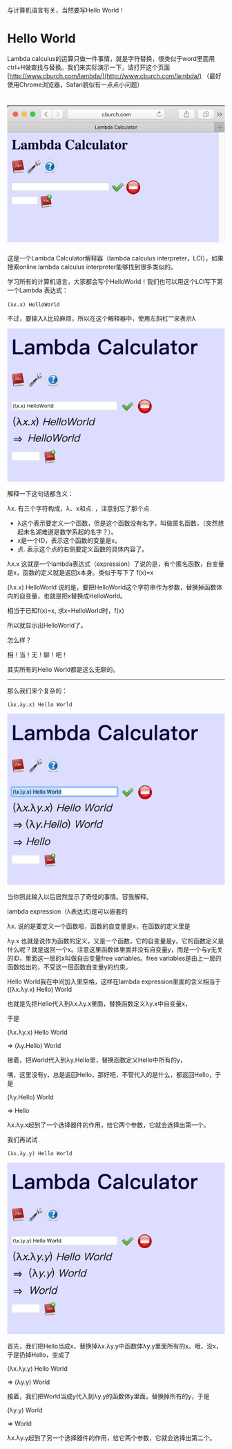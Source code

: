 <!--
.. title: 面向眼科医生的λ演算入门教程(1)
.. slug: mian-xiang-yan-ke-yi-sheng-de-lyan-suan-ru-men-jiao-cheng-1
.. date: 2017-07-04 00:00:01 UTC+08:00
.. tags: lambda, 教程, 现代眼科医生知识扩展包
.. category: tutorial
.. link:
.. description:
.. type: text
-->

与计算机语言有关，当然要写Hello World！
<!-- TEASER_END -->

# Hello World

Lambda calculus的运算只做一件事情，就是字符替换，很类似于word里面用ctrl+H做查找与替换。我们来实际演示一下，请打开这个页面[http://www.cburch.com/lambda/](http://www.cburch.com/lambda/) （最好使用Chrome浏览器，Safari貌似有一点点小问题）

# ![](/images/lambda/1.png)

这是一个Lambda Calculator解释器（lambda calculus interpreter，LCI），如果搜索online lambda calculus interpreter能够找到很多类似的。

学习所有的计算机语言，大家都会写个HelloWorld！我们也可以用这个LCI写下第一个Lambda 表达式：

`(λx.x) HelloWorld`

不过，要输入λ比较麻烦，所以在这个解释器中，使用左斜杠"\"来表示λ

![](/images/lambda/2.png)

解释一下这句话都含义：

λx.  有三个字符构成，λ、x和点. ，注意别忘了那个点.

* λ这个表示要定义一个函数，但是这个函数没有名字，叫做匿名函数，（突然想起未名湖难道是数学系起的名字？）。
* x是一个ID，表示这个函数的变量是x。
* 点. 表示这个点的右侧要定义函数的具体内容了。

λx.x 这就是一个lambda表达式（expression）了说的是，有个匿名函数，自变量是x，函数的定义就是返回x本身。类似于写下了
f(x)=x

\(λx.x\) HelloWorld 说的是，要把HelloWorld这个字符串作为参数，替换掉函数体内的自变量，也就是把x替换成HelloWorld。

相当于已知f\(x\)=x, 求x=HelloWorld时，f\(x\)

所以就显示出HelloWorld了。

怎么样？

相！当！无！聊！吧！

其实所有的Hello World都是这么无聊的。

---

那么我们来个复杂的：

```
(λx.λy.x) Hello World
```

![](/images/lambda/3.png)

当你照此输入以后居然显示了奇怪的事情。容我解释。

lambda expression（λ表达式\)是可以嵌套的

λx. 说的是要定义一个函数啦，函数的自变量是x，在函数的定义里是

λy.x 也就是说作为函数的定义，又是一个函数，它的自变量是y，它的函数定义是什么呢？就是返回一个x。注意这里函数体里面并没有自变量y，而是一个与y无关的ID，里面这一层的x叫做自由变量free variables。free variables是由上一层的函数给出的，不受这一层函数自变量y的约束。

Hello World我在中间加入里空格，这样在lambda expression里面的含义相当于\(\(λx.λy.x\) Hello\) World

也就是先把Hello代入到λx.λy.x里面，替换函数定义λy.x中自变量x，

于是

\(λx.λy.x\) Hello World

⇒    \(λy.Hello\) World

接着，把World代入到λy.Hello里，替换函数定义Hello中所有的y，

咦，这里没有y，总是返回Hello，那好吧，不管代入的是什么，都返回Hello，于是

\(λy.Hello\) World

⇒    Hello

λx.λy.x起到了一个选择器件的作用，给它两个参数，它就会选择出第一个。

我们再试试

```
(λx.λy.y) Hello World
```

![](/images/lambda/4.png)

首先，我们把Hello当成x，替换掉λx.λy.y中函数体λy.y里面所有的x。哦，没x，于是扔掉Hello，变成了

\(λx.λy.y\) Hello World

⇒    \(λy.y\) World

接着，我们把World当成y代入到λy.y的函数体y里面，替换掉所有的y，于是

\(λy.y\) World

⇒    World

λx.λy.y起到了另一个选择器件的作用，给它两个参数，它就会选择出第二个。
